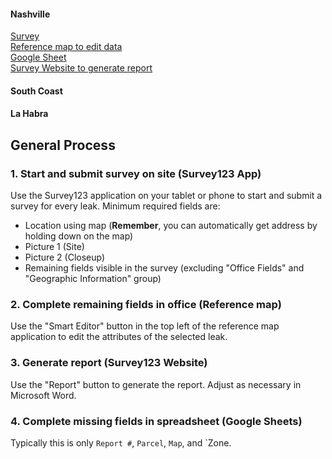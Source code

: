 #### Nashville
<a href="https://arcg.is/S8ii9" target="_blank">Survey</a>   
<a href="http://tinyurl.com/y3c48je5" target="_blank">Reference map to edit data</a>  
<a href="#" target="_blank">Google Sheet</a>  
<a href="http://tinyurl.com/yyvowrgu" target="_blank">Survey Website to generate report</a> 

#### South Coast

#### La Habra

## General Process
### 1. Start and submit survey on site (Survey123 App)
Use the Survey123 application on your tablet or phone to start and submit a survey for every leak. Minimum required fields are:

- Location using map (**Remember**, you can automatically get address by holding down on the map)  
- Picture 1 (Site)
- Picture 2 (Closeup)
- Remaining fields visible in the survey (excluding "Office Fields" and "Geographic Information" group)  

### 2. Complete remaining fields in office (Reference map)  
Use the "Smart Editor" button in the top left of the reference map application to edit the attributes of the selected leak. 

### 3. Generate report (Survey123 Website)  
Use the "Report" button to generate the report. Adjust as necessary in Microsoft Word.  

### 4. Complete missing fields in spreadsheet (Google Sheets)  
Typically this is only `Report #`, `Parcel`, `Map`, and `Zone.   

